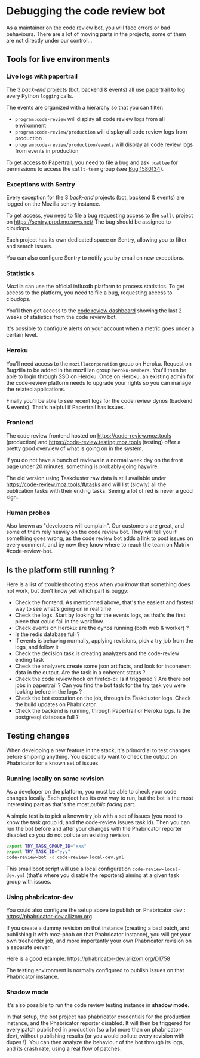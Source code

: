 # Debugging the code review bot

As a maintainer on the code review bot, you will face errors or bad behaviours. There are a lot of moving parts in the projects, some of them are not directly under our control...

## Tools for live environments

### Live logs with papertrail

The 3 *back-end* projects (bot, backend & events) all use [papertrail](https://my.papertrailapp.com) to log every Python `logging` calls.

The events are organized with a hierarchy so that you can filter:

- `program:code-review` will display all code review logs from all environment
- `program:code-review/production` will display all code review logs from production
- `program:code-review/production/events` will display all code review logs from events in production

To get access to Papertrail, you need to file a bug and ask `:catlee` for permissions to access the `sallt-team` group (see [Bug 1580134](https://bugzilla.mozilla.org/show_bug.cgi?id=1580134)).

### Exceptions with Sentry

Every exception for the 3 *back-end* projects (bot, backend & events) are logged on the Mozilla sentry instance.

To get access, you need to file a bug requesting access to the `sallt` project on https://sentry.prod.mozaws.net/ The bug should be assigned to cloudops.

Each project has its own dedicated space on Sentry, allowing you to filter and search issues.

You can also configure Sentry to notify you by email on new exceptions.

### Statistics

Mozilla can use the official influxdb platform to process statistics. To get access to the platform, you need to file a bug, requesting access to cloudops.

You'll then get access to the [code review dashboard](https://earthangel-b40313e5.influxcloud.net/d/Tat_-20Wz/code-review?orgId=1) showing the last 2 weeks of statistics from the code review bot.

It's possible to configure alerts on your account when a metric goes under a certain level.

### Heroku

You'll need access to the `mozillacorporation` group on Heroku. Request on Bugzilla to be added in the mozillian group `heroku-members`. You'll then be able to login through SSO on Heroku.
Once on Heroku, an existing admin for the code-review platform needs to upgrade your rights so you can manage the related applications.

Finally you'll be able to see recent logs for the code review dynos (backend & events). That's helpful if Papertrail has issues.

### Frontend

The code review frontend hosted on https://code-review.moz.tools (production) and https://code-review.testing.moz.tools (testing) offer a pretty good overview of what is going on in the system.

If you do not have a bunch of reviews in a normal week day on the front page under 20 minutes, something is probably going haywire.

The old version using Taskcluster raw data is still available under https://code-review.moz.tools/#/tasks and will list (slowly) all the publication tasks with their ending tasks. Seeing a lot of red is never a good sign.


### Human probes

Also known as "developers will complain". Our customers are great, and some of them rely heavily on the code review bot.
They will tell you if something goes wrong, as the code review bot adds a link to post issues on every comment, and by now they know where to reach the team on Matrix #code-review-bot.

## Is the platform still running ?

Here is a list of troubleshooting steps when you *know* that something does not work, but don't know yet which part is buggy:

- Check the frontend. As mentionned above, that's the easiest and fastest way to see what's going on in real time
- Check the logs. Start by looking for the events logs, as that's the first piece that could fail in the workflow.
- Check events on Heroku: are the dynos running (both web & worker) ?
- Is the redis database full ?
- If events is behaving normally, applying revisions, pick a try job from the logs, and follow it
- Check the decision task is creating analyzers and the code-review ending task
- Check the analyzers create some json artifacts, and look for incoherent data in the output. Are the task in a coherent status ?
- Check the code review hook on firefox-ci: Is it triggered ? Are there bot jobs in papertrail ? Can you find the bot task for the try task you were looking before in the logs ?
- Check the bot execution on the job, through its Taskcluster logs. Check the build updates on Phabricator.
- Check the backend is running, through Papertrail or Heroku logs. Is the postgresql database full ?

## Testing changes

When developing a new feature in the stack, it's primordial to test changes before shipping anything. You especially want to check the output on Phabricator for a known set of issues.

### Running locally on same revision

As a developer on the platform, you must be able to check your code changes locally. Each project has its own way to run, but the bot is the most interesting part as that's the most *public facing* part.

A simple test is to pick a known try job with a set of issues (you need to know the task group id, and the code-review issues task id). Then you can run the bot before and after your changes with the Phabricator reporter disabled so you do not pollute an existing revision.

```bash
export TRY_TASK_GROUP_ID="xxx"
export TRY_TASK_ID="yyy"
code-review-bot -c code-review-local-dev.yml
```

This small boot script will use a local configuration `code-review-local-dev.yml` (that's where you disable the reporters) aiming at a given task group with issues.

### Using phabricator-dev

You could also configure the setup above to publish on Phabricator dev : https://phabricator-dev.allizom.org

If you create a dummy revision on that instance (creating a bad patch, and publishing it with moz-phab on that Phabricator instance), you will get your own treeherder job, and more importantly your own Phabricator revision on a separate server.

Here is a good example: https://phabricator-dev.allizom.org/D1758

The testing environment is normally configured to publish issues on that Phabricator instance.

### Shadow mode

It's also possible to run the code review testing instance in **shadow mode**.

In that setup, the bot project has phabricator credentials for the production instance, and the Phabricator reporter disabled. It will then be triggered for every patch published in production (so a lot more than on phabricator-dev), without publishing results (or you would pollute every revision with dupes !). You can then analyze the behaviour of the bot through its logs, and its crash rate, using a real flow of patches.
